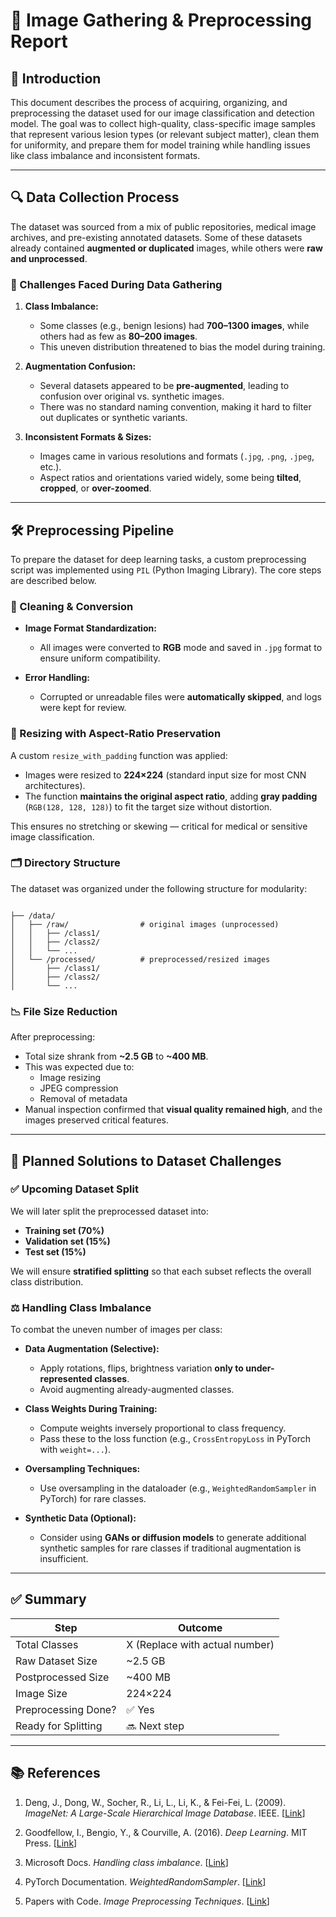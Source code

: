 
# 📁 Image Gathering & Preprocessing Report

## 🧩 Introduction

This document describes the process of acquiring, organizing, and preprocessing the dataset used for our image classification and detection model. The goal was to collect high-quality, class-specific image samples that represent various lesion types (or relevant subject matter), clean them for uniformity, and prepare them for model training while handling issues like class imbalance and inconsistent formats.

---

## 🔍 Data Collection Process

The dataset was sourced from a mix of public repositories, medical image archives, and pre-existing annotated datasets. Some of these datasets already contained **augmented or duplicated** images, while others were **raw and unprocessed**.

### 📌 Challenges Faced During Data Gathering

1. **Class Imbalance:**
   - Some classes (e.g., benign lesions) had **700–1300 images**, while others had as few as **80–200 images**.
   - This uneven distribution threatened to bias the model during training.

2. **Augmentation Confusion:**
   - Several datasets appeared to be **pre-augmented**, leading to confusion over original vs. synthetic images.
   - There was no standard naming convention, making it hard to filter out duplicates or synthetic variants.

3. **Inconsistent Formats & Sizes:**
   - Images came in various resolutions and formats (`.jpg`, `.png`, `.jpeg`, etc.).
   - Aspect ratios and orientations varied widely, some being **tilted**, **cropped**, or **over-zoomed**.

---

## 🛠️ Preprocessing Pipeline

To prepare the dataset for deep learning tasks, a custom preprocessing script was implemented using `PIL` (Python Imaging Library). The core steps are described below.

### 🧼 Cleaning & Conversion

- **Image Format Standardization:**
  - All images were converted to **RGB** mode and saved in `.jpg` format to ensure uniform compatibility.

- **Error Handling:**
  - Corrupted or unreadable files were **automatically skipped**, and logs were kept for review.

### 📏 Resizing with Aspect-Ratio Preservation

A custom `resize_with_padding` function was applied:
- Images were resized to **224×224** (standard input size for most CNN architectures).
- The function **maintains the original aspect ratio**, adding **gray padding** (`RGB(128, 128, 128)`) to fit the target size without distortion.
  
This ensures no stretching or skewing — critical for medical or sensitive image classification.

### 🗂 Directory Structure

The dataset was organized under the following structure for modularity:

```

├── /data/
│   ├── /raw/                # original images (unprocessed)
│   │   ├── /class1/
│   │   ├── /class2/
│   │   └── ...
│   └── /processed/          # preprocessed/resized images
│       ├── /class1/
│       ├── /class2/
│       └── ...

```

### 📉 File Size Reduction

After preprocessing:
- Total size shrank from **~2.5 GB** to **~400 MB**.
- This was expected due to:
  - Image resizing
  - JPEG compression
  - Removal of metadata
- Manual inspection confirmed that **visual quality remained high**, and the images preserved critical features.

---

## 🧠 Planned Solutions to Dataset Challenges

### ✅ Upcoming Dataset Split

We will later split the preprocessed dataset into:
- **Training set (70%)**
- **Validation set (15%)**
- **Test set (15%)**

We will ensure **stratified splitting** so that each subset reflects the overall class distribution.

### ⚖️ Handling Class Imbalance

To combat the uneven number of images per class:

- **Data Augmentation (Selective):**
  - Apply rotations, flips, brightness variation **only to under-represented classes**.
  - Avoid augmenting already-augmented classes.

- **Class Weights During Training:**
  - Compute weights inversely proportional to class frequency.
  - Pass these to the loss function (e.g., `CrossEntropyLoss` in PyTorch with `weight=...`).

- **Oversampling Techniques:**
  - Use oversampling in the dataloader (e.g., `WeightedRandomSampler` in PyTorch) for rare classes.

- **Synthetic Data (Optional):**
  - Consider using **GANs or diffusion models** to generate additional synthetic samples for rare classes if traditional augmentation is insufficient.

---

## ✅ Summary

| Step                | Outcome |
|---------------------|---------|
| Total Classes       | X (Replace with actual number) |
| Raw Dataset Size    | ~2.5 GB |
| Postprocessed Size  | ~400 MB |
| Image Size          | 224×224 |
| Preprocessing Done? | ✅ Yes |
| Ready for Splitting | 🔜 Next step |

---

## 📚 References

1. Deng, J., Dong, W., Socher, R., Li, L., Li, K., & Fei-Fei, L. (2009). *ImageNet: A Large-Scale Hierarchical Image Database*. IEEE. [[Link](https://ieeexplore.ieee.org/document/5206848)]

2. Goodfellow, I., Bengio, Y., & Courville, A. (2016). *Deep Learning*. MIT Press. [[Link](https://www.deeplearningbook.org/)]

3. Microsoft Docs. *Handling class imbalance*. [[Link](https://learn.microsoft.com/en-us/azure/machine-learning/how-to-imbalanced-data)]

4. PyTorch Documentation. *WeightedRandomSampler*. [[Link](https://pytorch.org/docs/stable/data.html#torch.utils.data.WeightedRandomSampler)]

5. Papers with Code. *Image Preprocessing Techniques*. [[Link](https://paperswithcode.com/task/image-preprocessing)]

